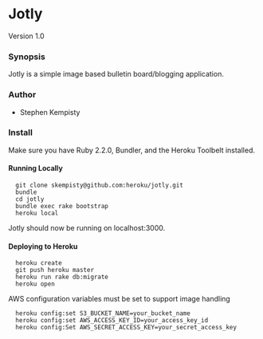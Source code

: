 # Jotly
Version 1.0

### Synopsis

Jotly is a simple image based bulletin board/blogging application.

### Author

* Stephen Kempisty

### Install

Make sure you have Ruby 2.2.0, Bundler, and the Heroku Toolbelt installed.

#### Running Locally

```
  git clone skempisty@github.com:heroku/jotly.git
  bundle
  cd jotly
  bundle exec rake bootstrap
  heroku local
```

Jotly should now be running on localhost:3000.

#### Deploying to Heroku

```
  heroku create
  git push heroku master
  heroku run rake db:migrate
  heroku open
```

AWS configuration variables must be set to support image handling

```
  heroku config:set S3_BUCKET_NAME=your_bucket_name
  heroku config:set AWS_ACCESS_KEY_ID=your_access_key_id
  heroku config:Set AWS_SECRET_ACCESS_KEY=your_secret_access_key
```
